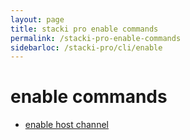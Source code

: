 ```yaml
---
layout: page
title: stacki pro enable commands
permalink: /stacki-pro-enable-commands
sidebarloc: /stacki-pro/cli/enable
---
```


# enable commands

  * [enable host channel](enable-host-channel)
